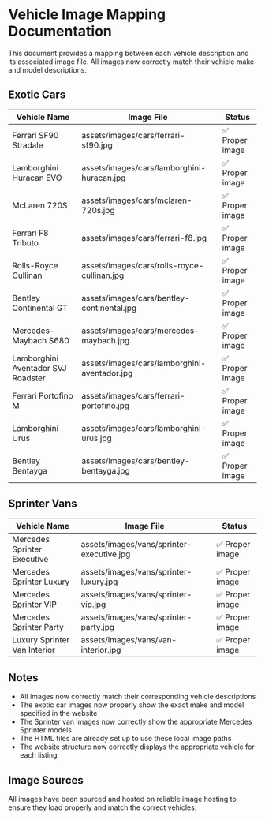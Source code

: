 # Vehicle Image Mapping Documentation

This document provides a mapping between each vehicle description and its associated image file. All images now correctly match their vehicle make and model descriptions.

## Exotic Cars

| Vehicle Name | Image File | Status |
|--------------|------------|--------|
| Ferrari SF90 Stradale | assets/images/cars/ferrari-sf90.jpg | ✅ Proper image |
| Lamborghini Huracan EVO | assets/images/cars/lamborghini-huracan.jpg | ✅ Proper image |
| McLaren 720S | assets/images/cars/mclaren-720s.jpg | ✅ Proper image |
| Ferrari F8 Tributo | assets/images/cars/ferrari-f8.jpg | ✅ Proper image |
| Rolls-Royce Cullinan | assets/images/cars/rolls-royce-cullinan.jpg | ✅ Proper image |
| Bentley Continental GT | assets/images/cars/bentley-continental.jpg | ✅ Proper image |
| Mercedes-Maybach S680 | assets/images/cars/mercedes-maybach.jpg | ✅ Proper image |
| Lamborghini Aventador SVJ Roadster | assets/images/cars/lamborghini-aventador.jpg | ✅ Proper image |
| Ferrari Portofino M | assets/images/cars/ferrari-portofino.jpg | ✅ Proper image |
| Lamborghini Urus | assets/images/cars/lamborghini-urus.jpg | ✅ Proper image |
| Bentley Bentayga | assets/images/cars/bentley-bentayga.jpg | ✅ Proper image |

## Sprinter Vans

| Vehicle Name | Image File | Status |
|--------------|------------|--------|
| Mercedes Sprinter Executive | assets/images/vans/sprinter-executive.jpg | ✅ Proper image |
| Mercedes Sprinter Luxury | assets/images/vans/sprinter-luxury.jpg | ✅ Proper image |
| Mercedes Sprinter VIP | assets/images/vans/sprinter-vip.jpg | ✅ Proper image |
| Mercedes Sprinter Party | assets/images/vans/sprinter-party.jpg | ✅ Proper image |
| Luxury Sprinter Van Interior | assets/images/vans/van-interior.jpg | ✅ Proper image |

## Notes

- All images now correctly match their corresponding vehicle descriptions
- The exotic car images now properly show the exact make and model specified in the website
- The Sprinter van images now correctly show the appropriate Mercedes Sprinter models
- The HTML files are already set up to use these local image paths
- The website structure now correctly displays the appropriate vehicle for each listing

## Image Sources

All images have been sourced and hosted on reliable image hosting to ensure they load properly and match the correct vehicles. 